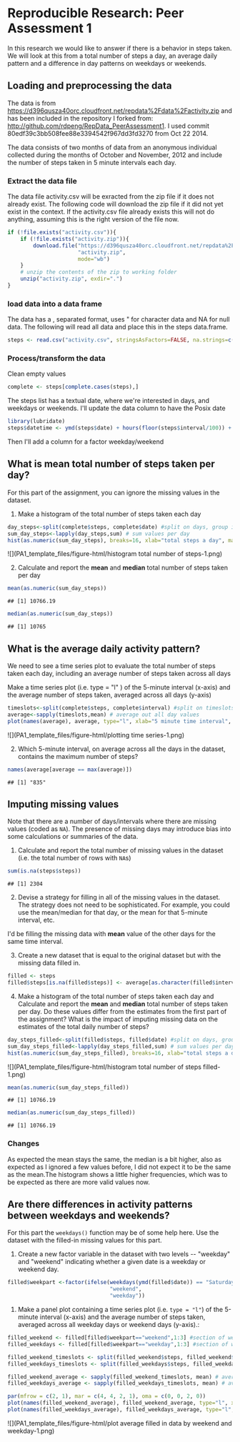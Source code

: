 # Reproducible Research: Peer Assessment 1
In this research we would like to answer if there is a behavior in steps taken.
We will look at this from a total number of steps a day, 
an average daily pattern 
and a difference in day patterns on weekdays or weekends. 

## Loading and preprocessing the data
The data is from
https://d396qusza40orc.cloudfront.net/repdata%2Fdata%2Factivity.zip
and has been included in the repository I forked from: 
http://github.com/rdpeng/RepData_PeerAssessment1.
I used commit 80edf39c3bb508fee88e3394542f967dd3fd3270 from Oct 22 2014.  

The data consists of two months of data from an anonymous individual
collected during the months of October and November, 2012 and include
the number of steps taken in 5 minute intervals each day.

### Extract the data file
The data file activity.csv will be exracted from the zip file if it does not
already exist. The following code will download the zip file if it did not yet
exist in the context. If the activity.csv file already exists this will not do
anything, assuming this is the right version of the file now.


```r
if (!file.exists("activity.csv")){
    if (!file.exists("activity.zip")){
        download.file("https://d396qusza40orc.cloudfront.net/repdata%2Fdata%2Factivity.zip",
                      "activity.zip",
                      mode="wb")
    }
    # unzip the contents of the zip to working folder
    unzip("activity.zip", exdir=".")
}
```

### load data into a data frame
The data has a , separated format, uses " for character data and NA for null
data. The following will read all data and place this in the steps data.frame.

```r
steps <- read.csv("activity.csv", stringsAsFactors=FALSE, na.strings=c("NA"))
```

### Process/transform the data
Clean empty values

```r
complete <- steps[complete.cases(steps),]
```

The steps list has a textual date, where we're interested in days, 
and weekdays or weekends. I'll update the data column to have the Posix date

```r
library(lubridate)
steps$datetime <- ymd(steps$date) + hours(floor(steps$interval/100)) + minutes(steps$interval%%100)
```

Then I'll add a column for a factor weekday/weekend

## What is mean total number of steps taken per day?
For this part of the assignment, you can ignore the missing values in
the dataset.

1. Make a histogram of the total number of steps taken each day

```r
day_steps<-split(complete$steps, complete$date) #split on days, group intervals
sum_day_steps<-lapply(day_steps,sum) # sum values per day
hist(as.numeric(sum_day_steps), breaks=16, xlab="total steps a day", main="Total steps taken a day")
```

![](PA1_template_files/figure-html/histogram total number of steps-1.png) 

2. Calculate and report the **mean** and **median** total number of steps taken per day


```r
mean(as.numeric(sum_day_steps))
```

```
## [1] 10766.19
```


```r
median(as.numeric(sum_day_steps))
```

```
## [1] 10765
```

## What is the average daily activity pattern?
We need to see a time series plot to evaluate the total number of steps 
taken each day, including an average number of steps taken across all days

Make a time series plot (i.e.  type = "l" ) of the 5-minute interval (x-axis) and the average number of steps taken, averaged across all days (y-axis)

```r
timeslots<-split(complete$steps, complete$interval) #split on timeslots, group days
average<-sapply(timeslots,mean) # average out all day values
plot(names(average), average, type="l", xlab="5 minute time interval", ylab="average steps across all days") #plot the average across all days
```

![](PA1_template_files/figure-html/plotting time series-1.png) 

2. Which 5-minute interval, on average across all the days in the dataset, contains the maximum number of steps?

```r
names(average[average == max(average)])
```

```
## [1] "835"
```


## Imputing missing values
Note that there are a number of days/intervals where there are missing
values (coded as `NA`). The presence of missing days may introduce
bias into some calculations or summaries of the data.

1. Calculate and report the total number of missing values in the dataset (i.e. the total number of rows with `NA`s)

```r
sum(is.na(steps$steps))
```

```
## [1] 2304
```

2. Devise a strategy for filling in all of the missing values in the dataset. The strategy does not need to be sophisticated. For example, you could use the mean/median for that day, or the mean for that 5-minute interval, etc.

I'd be filling the missing data with **mean** value of the other days for the same time interval.

3. Create a new dataset that is equal to the original dataset but with the missing data filled in.

```r
filled <- steps
filled$steps[is.na(filled$steps)] <- average[as.character(filled$interval[is.na(filled$steps)])]
```

4. Make a histogram of the total number of steps taken each day and Calculate and report the **mean** and **median** total number of steps taken per day. Do these values differ from the estimates from the first part of the assignment? What is the impact of imputing missing data on the estimates of the total daily number of steps?

```r
day_steps_filled<-split(filled$steps, filled$date) #split on days, group intervals
sum_day_steps_filled<-lapply(day_steps_filled,sum) # sum values per day
hist(as.numeric(sum_day_steps_filled), breaks=16, xlab="total steps a day", main="Total steps taken a day")
```

![](PA1_template_files/figure-html/histogram total number of steps filled-1.png) 


```r
mean(as.numeric(sum_day_steps_filled))
```

```
## [1] 10766.19
```


```r
median(as.numeric(sum_day_steps_filled))
```

```
## [1] 10766.19
```

### Changes
As expected the mean stays the same, the median is a bit higher, also as expected as I ignored a few values before, I did not expect it to be the same as the mean.The histogram shows a little higher frequencies, which was to be expected as there are more valid values now.


## Are there differences in activity patterns between weekdays and weekends?
For this part the `weekdays()` function may be of some help here. Use
the dataset with the filled-in missing values for this part.

1. Create a new factor variable in the dataset with two levels -- "weekday" and "weekend"
indicating whether a given date is a weekday or weekend day.

```r
filled$weekpart <-factor(ifelse(weekdays(ymd(filled$date)) == "Saturday" | weekdays(ymd(filled$date)) == "Sunday",
                                "weekend",
                                "weekday"))
```

1. Make a panel plot containing a time series plot (i.e. `type = "l"`) of the 5-minute interval (x-axis) and the average number of steps taken, averaged across all weekday days or weekend days (y-axis).:

```r
filled_weekend <- filled[filled$weekpart=="weekend",1:3] #section of weekend days
filled_weekdays <- filled[filled$weekpart=="weekday",1:3] #section of weekend days

filled_weekend_timeslots <- split(filled_weekend$steps, filled_weekend$interval) #split on timeslots, group days
filled_weekdays_timeslots <- split(filled_weekdays$steps, filled_weekdays$interval) #split on timeslots, group days

filled_weekend_average <- sapply(filled_weekend_timeslots, mean) # average out all day values
filled_weekdays_average <- sapply(filled_weekdays_timeslots, mean) # average out all day values

par(mfrow = c(2, 1), mar = c(4, 4, 2, 1), oma = c(0, 0, 2, 0))
plot(names(filled_weekend_average), filled_weekend_average, type="l", xlab="", ylab="", main = "weekend") #plot the average weekend 
plot(names(filled_weekdays_average), filled_weekdays_average, type="l", xlab="", ylab="", main = "weekday") #plot the average weekday
```

![](PA1_template_files/figure-html/plot average filled in data by weekend and weekday-1.png) 
